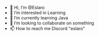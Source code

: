 - 👋 Hi, I’m @Eslaro
- 👀 I’m interested in Learning
- 🌱 I’m currently learning Java 
- 💞️ I’m looking to collaborate on something
- 📫 How to reach me Discord "eslaro"

<!---
Eslaro/Eslaro is a ✨ special ✨ repository because its `README.md` (this file) appears on your GitHub profile.
You can click the Preview link to take a look at your changes.
--->
